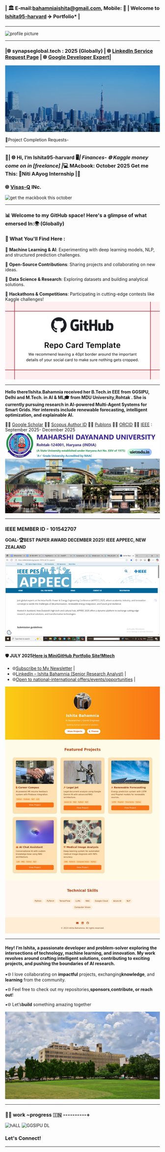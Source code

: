 
###  | 🏛️ E-mail:bahamniaishita@gmail.com, Mobile: 📱 | Welcome to [Ishita95-harvard](https://github.com/Ishita95-harvard) ✈️  Portfolio* |     

***
![profile picture](https://github.com/Ishita95-harvard/Ishita95-harvard/blob/main/Web_Photo_Editor%20(1).jpg)


--------------

### |🌐 synapseglobal.tech : 2025 (Globally) | 🌐 [LinkedIn Service Request Page](https://www.linkedin.com/services/page/942495333429368567/) | 🌐 [Google Developer Expert](https://g.dev/ishitabahammnia)|

![VisasQINc.](https://github.com/Ishita95-harvad/Ishita95-harvad/blob/main/mv-01.webp)

🧠Project Completion Requests-  

---------

### 🎈| 🌐 Hi, I’m Ishita95-harvard 🖥*| Finances- 🌐 Kaggle money come on in [freelance] |*💻 MAcbook: October 2025 Get me This: 🔗Niti AAyog Internship |🎈

### 🌐 [Visas-Q](https://corp.visasq.co.jp/en/) INc. 

![get the mackbook this october](https://cdni.autocarindia.com/Stuff/Uploads/ReviewImages/638121013541973843_main.jpg)

----
### 📊 Welcome to my GitHub space! Here's a glimpse of what emersed In:🌍 (Globally)
### 🌟 What You'll Find Here :
 
🔹 **Machine Learning & AI**: Experimenting with deep learning models, NLP, and structured prediction challenges.

🔹 **Open-Source Contributions**: Sharing projects and collaborating on new ideas.

🔹 **Data Science & Research**: Exploring datasets and building analytical solutions.

🔹 **Hackathons & Competitions**: Participating in cutting-edge contests like Kaggle challenges!
![GitHub Photo](https://github.com/Ishita95-harvad/Ishita95-harvad/blob/main/repository-open-graph-template.png)

------

**Hello there!Ishita.Bahamnia received her B.Tech.in EEE from GGSIPU, Delhi and M.Tech. in AI & ML🎓 from MDU University,Rohtak . She is currently pursuing research in AI-powered Multi-Agent Systems for Smart Grids. Her interests include renewable forecasting, intelligent optimization, and explainable AI.**

🔗🌐 [Google Scholar](https://scholar.google.com/citations?view_op=new_profile&hl=id) 🔗🌐 [Scopus Author ID](https://www.scopus.com/authid/detail.uri?authorId=XXXXXX)  🔗🌐 [Publons](https://www.webofscience.com/wos/author/record/NUQ-4268-2025)  🔗🌐 [ORCID](https://orcid.org/0009-0006-6433-0895) 🔗🌐 [IEEE](https://attend.ieee.org/appeec-2025/call-for-papers/) : September 2025- December 2025 
![Maharshi Dayanand University Campus](https://github.com/Ishita95-harvad/Ishita95-harvad/blob/main/Maharishi-Dayanand-University-SAVE-1.png)

---

### IEEE MEMBER ID - 101542707 

**GOAL-🏆BEST PAPER AWARD DECEMBER 2025! IEEE APPEEC, NEW ZEALAND**

![IEEE APPEEC MTECH PAPERPUBLICATION, 2025 DEC](https://github.com/Ishita95-harvad/Ishita95-harvad/blob/main/IEEE%20APPEEC%20MTECH%20PAPERPUBLICATION%2C2025%20DEC.png?raw=true)         

------
#### 🛡️ JULY 2025[Here is MiniGitHub Portfolio Site!Mtech](https://github.com/Ishita95-harvad/Ishita95-harvad-Ishita-ai-portfolio.github.io) 

- 🌐[Subscribe to My Newsletter](https://www.linkedin.com/newsletters/ishita-bahamnia-7269213550366089216/) |
- 🌐[LinkedIn – Ishita Bahamnia (Senior Research Analyst)](https://www.linkedin.com/in/-ishitabahamnia-seniorresearchanalyst) |
- 🌐[Open to national-international offers/events/opportunities](https://www.india.gov.in/) |

![MiniGitHub Portfolio Site!Mtech Screenshot](https://github.com/Ishita95-harvad/Ishita95-harvad/blob/main/ishita95-harvad-github-io-Ishita-ai-mtech-portfolio-github-io-.jpg)


  
--------
#### Hey! I’m Ishita, a passionate developer and problem-solver exploring the intersections of technology, machine learning, and innovation. My work revolves around crafting intelligent solutions, contributing to exciting projects, and pushing the boundaries of AI research.

▪🌐 I love collaborating on **impactful** projects, exchanging**knowledge**, and **learning** from the community.

▪🌐 Feel free to check out my repositories,**sponsors**,**contribute, or reach out**!

▪🌐 Let’s**build** something amazing together 

 
![WE0wez](https://github.com/Ishita95-harvad/Ishita95-harvad/blob/main/WE0wez.jpg?raw=true)



-----
### 🎀🎀 work ~progress 🇮🇳 ----------+

![hALL](https://college.harvard.edu/sites/default/files/styles/max_1300x1300/public/2022-11/linderpix-Harvard-0948_1.jpg?itok=dp_r9hIi)
![GGSIPU DL](https://github.com/Ishita95-harvard/Ishita95-harvard/blob/main/022c6449e46efcda9000060136323f23.jpg)
### Let's Connect! 

----

<!---

Ishita95-harvad/Ishita95-harvad is a ✨ special ✨ repository because its `README.md` (this file) appears on your GitHub profile.
You can click the Preview link to take a look at your changes.

--->


